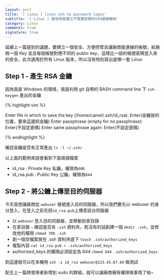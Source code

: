 ```yaml
---
layout: post
title: '[ Linux ] linux ssh no password login'
subtitle: '[ Linux ] 替使用者建立不需要密碼的SSH連線機制'
category: Linux
comments: true
signature: true
---
```


<div class="message">
    延續上一篇提到的議題，要建立一個安全、方便控管且讓廠商能連線的帳號，給廠商一個 Key 並且每個帳號對應不同的 public key，這樣比一般的帳號密碼登入來的安全，此次適用於所有 Linux 版本，所以沒有特別寫出是哪一套 Linux
</div>

## Step 1 - 產生 RSA 金鑰

因為我是 Windows 的環境，我是利用 git 自帶的 BASH command line 下 `ssh-keygen` 產出的金鑰

{% highlight vim %}

Enter file in which to save the key (/home/camel/.ssh/id_rsa): Enter(金鑰放的位置，要來這邊抓金鑰)
Enter passphrase (empty for no passphrase): Enter(不設定密碼)
Enter same passphrase again: Enter(不設定密碼)

{% endhighlight %}

確認金鑰是否有正常產出 `ls -l ~/.ssh/`

以上面的範例來說會看到下面兩個檔案

 - id_rsa : Private Key 私鑰，權限為`600`
 - id_rsa.pub : Public Key 公鑰，權限為`644`

## Step 2 - 將公鑰上傳至目的伺服器

今天我想讓廠商從 `webuser` 帳號進入目的伺服器，所以我們要先以 webuser 的身分登入，在登入之前先把`id_rsa.pub`上傳至該台伺服器

 - 以 `webuser` 登入目的伺服器，並移動到家目錄
 - 在家目錄 `~` 確認是否有 `.ssh` 資料夾，若沒有的話創建一個 `mkdir .ssh`，並修改他的權限 `chmod 700 .ssh`
 - 創一個空檔案放在 .ssh 資料夾底下 `touch .ssh/authorized_keys`
 - 複製內容 `cat id_rsa.pub > .ssh/authorized_keys`
 - authorized_keys 的權限必須設定為 644 `chmod 644 .ssh/authorized_keys`

到這邊就可以在本機用 `ssh -i id_rsa webuser@123.45.67.89` 做測試

配合上一篇將使用者新增到 sudo 的群組，就可以讓廠商擁有權限做事情了呦~